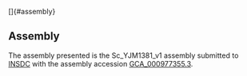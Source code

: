 []{#assembly}

Assembly
--------

The assembly presented is the Sc\_YJM1381\_v1 assembly submitted to
[INSDC](http://www.insdc.org) with the assembly accession
[GCA\_000977355.3](http://www.ebi.ac.uk/ena/data/view/GCA_000977355.3).
